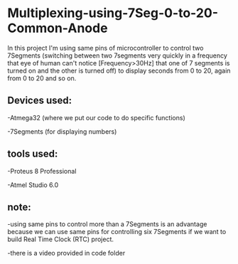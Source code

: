 # Multiplexing-using-7Seg-0-to-20-Common-Anode

In this project I'm using same pins of microcontroller to control two 7Segments (switching between two 7segments very quickly in a frequency that eye of human can't notice [Frequency>30Hz] that one of 7 segments is turned on and the other is turned off) to display seconds from 0 to 20, again from 0 to 20 and so on.

## Devices used:

-Atmega32 (where we put our code to do specific functions)

-7Segments (for displaying numbers)
## tools used:

-Proteus 8 Professional

-Atmel Studio 6.0

## note:
-using same pins to control more than a 7Segments is an advantage because we can use same pins for controlling six 7Segments if we want to build Real Time Clock (RTC) project.

-there is a video provided in code folder
